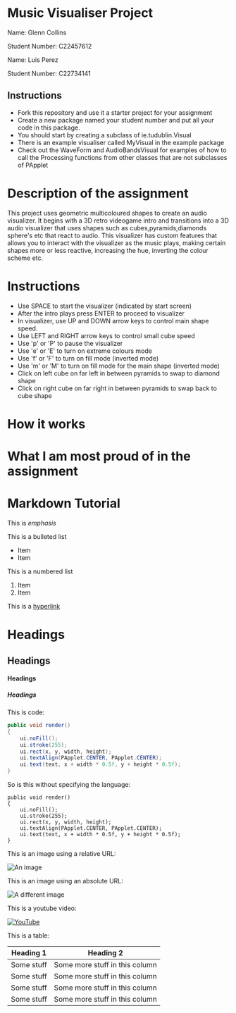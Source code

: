 # Music Visualiser Project

Name: Glenn Collins

Student Number: C22457612

Name: Luis Perez

Student Number: C22734141

## Instructions
- Fork this repository and use it a starter project for your assignment
- Create a new package named your student number and put all your code in this package.
- You should start by creating a subclass of ie.tudublin.Visual
- There is an example visualiser called MyVisual in the example package
- Check out the WaveForm and AudioBandsVisual for examples of how to call the Processing functions from other classes that are not subclasses of PApplet

# Description of the assignment
This project uses geometric multicoloured shapes to create an audio visualizer. It begins with a 3D retro videogame intro and transitions into a 3D audio visualizer 
that uses shapes such as cubes,pyramids,diamonds sphere's etc that react to audio. This visualizer has custom features that allows you to interact with the visualizer as the music plays, making certain shapes more or less reactive, increasing the hue, inverting the colour scheme etc.

# Instructions
- Use SPACE to start the visualizer (indicated by start screen)
- After the intro plays press ENTER to proceed to visualizer
- In visualizer, use UP and DOWN arrow keys to control main shape speed.
- Use LEFT and RIGHT arrow keys to control small cube speed
- Use 'p' or 'P' to pause the visualizer
- Use 'e' or 'E' to turn on extreme colours mode
- Use 'f' or 'F' to turn on fill mode (inverted mode)
- Use 'm' or 'M' to turn on fill mode for the main shape (inverted mode)
- Click on left cube on far left in between pyramids to swap to diamond shape
- Click on right cube on far right in between pyramids to swap back to cube shape

# How it works

# What I am most proud of in the assignment

# Markdown Tutorial

This is *emphasis*

This is a bulleted list

- Item
- Item

This is a numbered list

1. Item
1. Item

This is a [hyperlink](http://bryanduggan.org)

# Headings
## Headings
#### Headings
##### Headings

This is code:

```Java
public void render()
{
	ui.noFill();
	ui.stroke(255);
	ui.rect(x, y, width, height);
	ui.textAlign(PApplet.CENTER, PApplet.CENTER);
	ui.text(text, x + width * 0.5f, y + height * 0.5f);
}
```

So is this without specifying the language:

```
public void render()
{
	ui.noFill();
	ui.stroke(255);
	ui.rect(x, y, width, height);
	ui.textAlign(PApplet.CENTER, PApplet.CENTER);
	ui.text(text, x + width * 0.5f, y + height * 0.5f);
}
```

This is an image using a relative URL:

![An image](images/p8.png)

This is an image using an absolute URL:

![A different image](https://bryanduggandotorg.files.wordpress.com/2019/02/infinite-forms-00045.png?w=595&h=&zoom=2)

This is a youtube video:

[![YouTube](http://img.youtube.com/vi/J2kHSSFA4NU/0.jpg)](https://www.youtube.com/watch?v=J2kHSSFA4NU)

This is a table:

| Heading 1 | Heading 2 |
|-----------|-----------|
|Some stuff | Some more stuff in this column |
|Some stuff | Some more stuff in this column |
|Some stuff | Some more stuff in this column |
|Some stuff | Some more stuff in this column |

